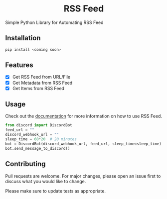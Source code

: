<h1 align="center">RSS Feed</h1>
<p>Simple Python Library for Automating RSS Feed</p>

## Installation

```bash
pip install <coming soon>
```

## Features

- [x] Get RSS Feed from URL/File
- [x] Get Metadata from RSS Feed
- [x] Get Items from RSS Feed

## Usage

Check out the [documentation](#) for more information on how to use RSS Feed.


```python
from discord import DiscordBot
feed_url = ""
discord_webhook_url = ""
sleep_time = 60*20  # 20 minutes 
bot = DiscordBot(discord_webhook_url, feed_url, sleep_time=sleep_time)
bot.send_message_to_discord()
```


## Contributing

Pull requests are welcome. For major changes, please open an issue first to discuss what you would like to change.

Please make sure to update tests as appropriate.

